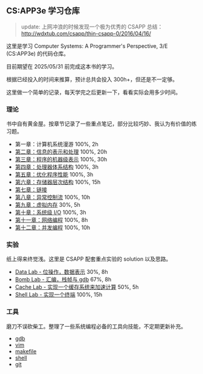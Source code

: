 ## CS:APP3e 学习仓库

> update: 
> 上网冲浪的时候发现一个极为优秀的 CSAPP 总结：http://wdxtub.com/csapp/thin-csapp-0/2016/04/16/

这里是学习 Computer Systems: A Programmer's Perspective, 3/E (CS:APP3e) 的代码仓库。

目前期望在 2025/05/31 前完成这本书的学习。

根据已经投入的时间来推算，预计总共会投入 300h+，但还是不一定够。

这里做一个简单的记录，每天学完之后更新一下，看看实际会用多少时间。

### 理论

书中自有黄金屋。按章节记录了一些重点笔记，部分比较巧妙、我认为有价值的练习题。

- 第一章：计算机系统漫游 100%, 2h
- [第二章：信息的表示和处理](./notes/ch02/README.md) 100%, 20h
- [第三章：程序的机器级表示](./notes/ch03/README.md) 100%, 30h
- [第四章：处理器体系结构](./notes//ch04/README.md) 100%, 3h
- [第五章：优化程序性能](./notes//ch05/README.md) 100%, 3h
- [第六章：存储器层次结构](./notes//ch06/README.md) 100%, 15h
- [第七章：链接](./notes//ch07/README.md) 
- [第八章：异常控制流](./notes//ch08/README.md) 100%, 10h
- [第九章：虚拟内存](./notes//ch09/README.md) 30%, 5h
- [第十章：系统级 I/O](./notes//ch10/README.md) 100%, 3h
- [第十一章：网络编程](./notes//ch11/README.md) 100%, 8h
- [第十二章：并发编程](./notes//ch12/README.md) 100%, 10h

### 实验

纸上得来终觉浅。这里是 CSAPP 配套重点实验的 solution 以及思路。

- [Data Lab - 位操作，数据表示](./labs/datalab/README.md) 30%, 8h
- [Bomb Lab - 汇编，栈帧与 gdb](./labs/bomblab/README.md) 67%, 8h
- [Cache Lab - 实现一个缓存系统来加速计算](./labs/cachelab/README.md) 50%, 5h
- [Shell Lab - 实现一个终端](./labs/shlab/README.md) 100%, 15h

### 工具

磨刀不误砍柴工。整理了一些系统编程必备的工具向技能，不定期更新补充。

- [gdb](./misc/gdb/)
- [vim](./misc/vim/)
- [makefile](./misc/makefile/)
- [shell](./misc/shell/)
- [git](./misc/git/)


